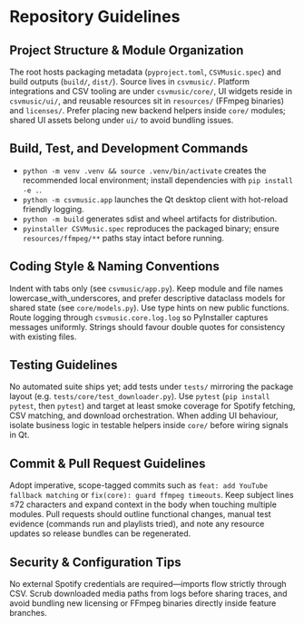 # Repository Guidelines

## Project Structure & Module Organization
The root hosts packaging metadata (`pyproject.toml`, `CSVMusic.spec`) and build outputs (`build/`, `dist/`). Source lives in `csvmusic/`. Platform integrations and CSV tooling are under `csvmusic/core/`, UI widgets reside in `csvmusic/ui/`, and reusable resources sit in `resources/` (FFmpeg binaries) and `licenses/`. Prefer placing new backend helpers inside `core/` modules; shared UI assets belong under `ui/` to avoid bundling issues.

## Build, Test, and Development Commands
- `python -m venv .venv && source .venv/bin/activate` creates the recommended local environment; install dependencies with `pip install -e .`.
- `python -m csvmusic.app` launches the Qt desktop client with hot-reload friendly logging.
- `python -m build` generates sdist and wheel artifacts for distribution.
- `pyinstaller CSVMusic.spec` reproduces the packaged binary; ensure `resources/ffmpeg/**` paths stay intact before running.

## Coding Style & Naming Conventions
Indent with tabs only (see `csvmusic/app.py`). Keep module and file names lowercase_with_underscores, and prefer descriptive dataclass models for shared state (see `core/models.py`). Use type hints on new public functions. Route logging through `csvmusic.core.log.log` so PyInstaller captures messages uniformly. Strings should favour double quotes for consistency with existing files.

## Testing Guidelines
No automated suite ships yet; add tests under `tests/` mirroring the package layout (e.g. `tests/core/test_downloader.py`). Use `pytest` (`pip install pytest`, then `pytest`) and target at least smoke coverage for Spotify fetching, CSV matching, and download orchestration. When adding UI behaviour, isolate business logic in testable helpers inside `core/` before wiring signals in Qt.

## Commit & Pull Request Guidelines
Adopt imperative, scope-tagged commits such as `feat: add YouTube fallback matching` or `fix(core): guard ffmpeg timeouts`. Keep subject lines ≤72 characters and expand context in the body when touching multiple modules. Pull requests should outline functional changes, manual test evidence (commands run and playlists tried), and note any resource updates so release bundles can be regenerated.

## Security & Configuration Tips
No external Spotify credentials are required—imports flow strictly through CSV. Scrub downloaded media paths from logs before sharing traces, and avoid bundling new licensing or FFmpeg binaries directly inside feature branches.
